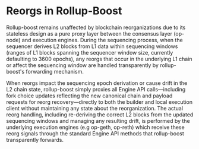 
# Reorgs in Rollup-Boost

Rollup-boost remains unaffected by blockchain reorganizations due to its stateless design as a pure proxy layer between the consensus layer (op-node) and execution engines. During the sequencing process, when the sequencer derives L2 blocks from L1 data within sequencing windows (ranges of L1 blocks spanning the sequencer window size, currently defaulting to 3600 epochs), any reorgs that occur in the underlying L1 chain or affect the sequencing window are handled transparently by rollup-boost's forwarding mechanism.

When reorgs impact the sequencing epoch derivation or cause drift in the L2 chain state, rollup-boost simply proxies all Engine API calls—including fork choice updates reflecting the new canonical chain and payload requests for reorg recovery—directly to both the builder and local execution client without maintaining any state about the reorganization. The actual reorg handling, including re-deriving the correct L2 blocks from the updated sequencing windows and managing any resulting drift, is performed by the underlying execution engines (e.g op-geth, op-reth) which receive these reorg signals through the standard Engine API methods that rollup-boost transparently forwards.
